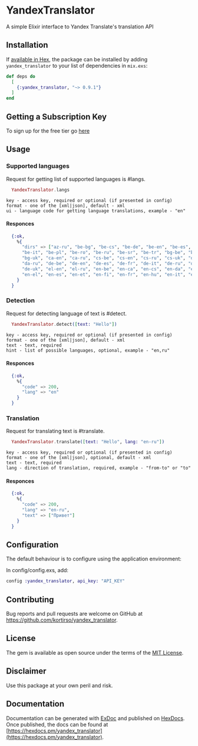 # YandexTranslator

A simple Elixir interface to Yandex Translate's translation API

## Installation

If [available in Hex](https://hex.pm/docs/publish), the package can be installed
by adding `yandex_translator` to your list of dependencies in `mix.exs`:

```elixir
def deps do
  [
    {:yandex_translator, "~> 0.9.1"}
  ]
end
```

## Getting a Subscription Key

To sign up for the free tier go [here](https://translate.yandex.ru/developers/keys)

## Usage

### Supported languages

Request for getting list of supported languages is #langs.

```elixir
  YandexTranslator.langs
```
    key - access key, required or optional (if presented in config)
    format - one of the [xml|json], default - xml
    ui - language code for getting language translations, example - "en"

#### Responces

```elixir
  {:ok,
    %{
      "dirs" => ["az-ru", "be-bg", "be-cs", "be-de", "be-en", "be-es", "be-fr",
      "be-it", "be-pl", "be-ro", "be-ru", "be-sr", "be-tr", "bg-be", "bg-ru",
      "bg-uk", "ca-en", "ca-ru", "cs-be", "cs-en", "cs-ru", "cs-uk", "da-en",
      "da-ru", "de-be", "de-en", "de-es", "de-fr", "de-it", "de-ru", "de-tr",
      "de-uk", "el-en", "el-ru", "en-be", "en-ca", "en-cs", "en-da", "en-de",
      "en-el", "en-es", "en-et", "en-fi", "en-fr", "en-hu", "en-it", "en-lt", ...]
    }
  }
```

### Detection

Request for detecting language of text is #detect.

```elixir
  YandexTranslator.detect([text: "Hello"])
```
    key - access key, required or optional (if presented in config)
    format - one of the [xml|json], default - xml
    text - text, required
    hint - list of possible languages, optional, example - "en,ru"

#### Responces

```elixir
  {:ok,
    %{
      "code" => 200,
      "lang" => "en"
    }
  }
```

### Translation

Request for translating text is #translate.

```elixir
  YandexTranslator.translate([text: "Hello", lang: "en-ru"])
```
    key - access key, required or optional (if presented in config)
    format - one of the [xml|json], optional, default - xml
    text - text, required
    lang - direction of translation, required, example - "from-to" or "to"

#### Responces

```elixir
  {:ok,
    %{
      "code" => 200,
      "lang" => "en-ru",
      "text" => ["Привет"]
    }
  }
```

## Configuration

The default behaviour is to configure using the application environment:

In config/config.exs, add:

```elixir
config :yandex_translator, api_key: "API_KEY"
```

## Contributing

Bug reports and pull requests are welcome on GitHub at https://github.com/kortirso/yandex_translator.

## License

The gem is available as open source under the terms of the [MIT License](http://opensource.org/licenses/MIT).

## Disclaimer

Use this package at your own peril and risk.

## Documentation

Documentation can be generated with [ExDoc](https://github.com/elixir-lang/ex_doc)
and published on [HexDocs](https://hexdocs.pm). Once published, the docs can
be found at [https://hexdocs.pm/yandex_translator](https://hexdocs.pm/yandex_translator).
